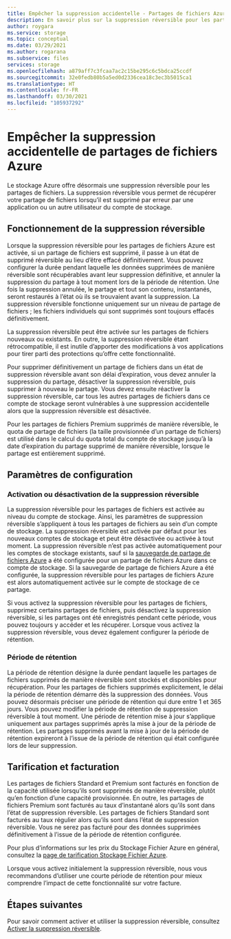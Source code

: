 ```yaml
---
title: Empêcher la suppression accidentelle - Partages de fichiers Azure
description: En savoir plus sur la suppression réversible pour les partages de fichiers Azure et sur la façon de l’utiliser pour récupérer des données et empêcher la suppression accidentelle.
author: roygara
ms.service: storage
ms.topic: conceptual
ms.date: 03/29/2021
ms.author: rogarana
ms.subservice: files
services: storage
ms.openlocfilehash: a879aff7c3fcaa7ac2c15be295c6c5bdca25ccdf
ms.sourcegitcommit: 32e0fedb80b5a5ed0d2336cea18c3ec3b5015ca1
ms.translationtype: HT
ms.contentlocale: fr-FR
ms.lasthandoff: 03/30/2021
ms.locfileid: "105937292"
---
```

# <a name="prevent-accidental-deletion-of-azure-file-shares"></a>Empêcher la suppression accidentelle de partages de fichiers Azure

Le stockage Azure offre désormais une suppression réversible pour les partages de fichiers. La suppression réversible vous permet de récupérer votre partage de fichiers lorsqu’il est supprimé par erreur par une application ou un autre utilisateur du compte de stockage.

## <a name="how-soft-delete-works"></a>Fonctionnement de la suppression réversible

Lorsque la suppression réversible pour les partages de fichiers Azure est activée, si un partage de fichiers est supprimé, il passe à un état de supprimé réversible au lieu d’être effacé définitivement. Vous pouvez configurer la durée pendant laquelle les données supprimées de manière réversible sont récupérables avant leur suppression définitive, et annuler la suppression du partage à tout moment lors de la période de rétention. Une fois la suppression annulée, le partage et tout son contenu, instantanés, seront restaurés à l’état où ils se trouvaient avant la suppression. La suppression réversible fonctionne uniquement sur un niveau de partage de fichiers ; les fichiers individuels qui sont supprimés sont toujours effacés définitivement.

La suppression réversible peut être activée sur les partages de fichiers nouveaux ou existants. En outre, la suppression réversible étant rétrocompatible, il est inutile d’apporter des modifications à vos applications pour tirer parti des protections qu’offre cette fonctionnalité. 

Pour supprimer définitivement un partage de fichiers dans un état de suppression réversible avant son délai d’expiration, vous devez annuler la suppression du partage, désactiver la suppression réversible, puis supprimer à nouveau le partage. Vous devez ensuite réactiver la suppression réversible, car tous les autres partages de fichiers dans ce compte de stockage seront vulnérables à une suppression accidentelle alors que la suppression réversible est désactivée.

Pour les partages de fichiers Premium supprimés de manière réversible, le quota de partage de fichiers (la taille provisionnée d’un partage de fichiers) est utilisé dans le calcul du quota total du compte de stockage jusqu’à la date d’expiration du partage supprimé de manière réversible, lorsque le partage est entièrement supprimé.

## <a name="configuration-settings"></a>Paramètres de configuration

### <a name="enabling-or-disabling-soft-delete"></a>Activation ou désactivation de la suppression réversible

La suppression réversible pour les partages de fichiers est activée au niveau du compte de stockage. Ainsi, les paramètres de suppression réversible s’appliquent à tous les partages de fichiers au sein d’un compte de stockage. La suppression réversible est activée par défaut pour les nouveaux comptes de stockage et peut être désactivée ou activée à tout moment. La suppression réversible n’est pas activée automatiquement pour les comptes de stockage existants, sauf si la [sauvegarde de partage de fichiers Azure](../../backup/azure-file-share-backup-overview.md) a été configurée pour un partage de fichiers Azure dans ce compte de stockage. Si la sauvegarde de partage de fichiers Azure a été configurée, la suppression réversible pour les partages de fichiers Azure est alors automatiquement activée sur le compte de stockage de ce partage.

Si vous activez la suppression réversible pour les partages de fichiers, supprimez certains partages de fichiers, puis désactivez la suppression réversible, si les partages ont été enregistrés pendant cette période, vous pouvez toujours y accéder et les récupérer. Lorsque vous activez la suppression réversible, vous devez également configurer la période de rétention.

### <a name="retention-period"></a>Période de rétention

La période de rétention désigne la durée pendant laquelle les partages de fichiers supprimés de manière réversible sont stockés et disponibles pour récupération. Pour les partages de fichiers supprimés explicitement, le délai la période de rétention démarre dès la suppression des données. Vous pouvez désormais préciser une période de rétention qui dure entre 1 et 365 jours. Vous pouvez modifier la période de rétention de suppression réversible à tout moment. Une période de rétention mise à jour s’applique uniquement aux partages supprimés après la mise à jour de la période de rétention. Les partages supprimés avant la mise à jour de la période de rétention expireront à l’issue de la période de rétention qui était configurée lors de leur suppression.

## <a name="pricing-and-billing"></a>Tarification et facturation

Les partages de fichiers Standard et Premium sont facturés en fonction de la capacité utilisée lorsqu’ils sont supprimés de manière réversible, plutôt qu’en fonction d’une capacité provisionnée. En outre, les partages de fichiers Premium sont facturés au taux d’instantané alors qu’ils sont dans l’état de suppression réversible. Les partages de fichiers Standard sont facturés au taux régulier alors qu’ils sont dans l’état de suppression réversible. Vous ne serez pas facturé pour des données supprimées définitivement à l’issue de la période de rétention configurée.

Pour plus d’informations sur les prix du Stockage Fichier Azure en général, consultez la [page de tarification Stockage Fichier Azure](https://azure.microsoft.com/pricing/details/storage/files/).

Lorsque vous activez initialement la suppression réversible, nous vous recommandons d’utiliser une courte période de rétention pour mieux comprendre l’impact de cette fonctionnalité sur votre facture.

## <a name="next-steps"></a>Étapes suivantes

Pour savoir comment activer et utiliser la suppression réversible, consultez [Activer la suppression réversible](storage-files-enable-soft-delete.md).
